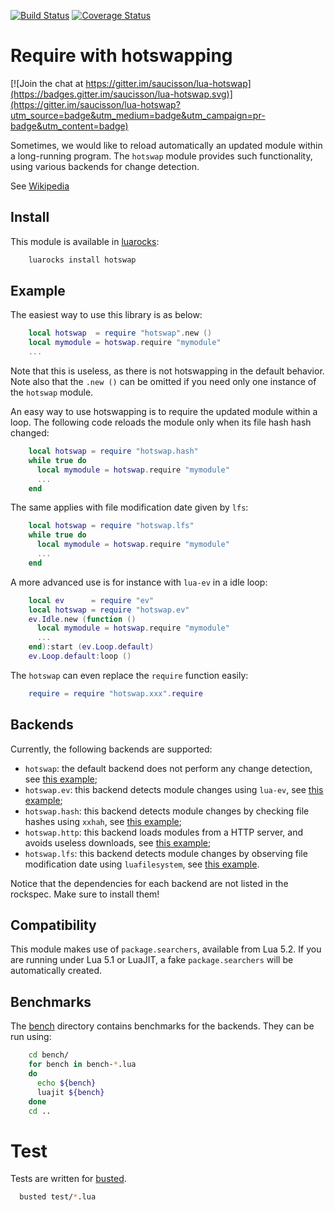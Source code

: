 [![Build Status](https://travis-ci.org/saucisson/lua-hotswap.svg?branch=master)](https://travis-ci.org/saucisson/lua-hotswap)
[![Coverage Status](https://coveralls.io/repos/saucisson/lua-hotswap/badge.svg?branch=master&service=github)](https://coveralls.io/github/saucisson/lua-hotswap?branch=master)

# Require with hotswapping

[![Join the chat at https://gitter.im/saucisson/lua-hotswap](https://badges.gitter.im/saucisson/lua-hotswap.svg)](https://gitter.im/saucisson/lua-hotswap?utm_source=badge&utm_medium=badge&utm_campaign=pr-badge&utm_content=badge)

Sometimes, we would like to reload automatically an updated module
within a long-running program. The `hotswap` module provides such
functionality, using various backends for change detection.

See [Wikipedia](https://en.wikipedia.org/wiki/Hot_swapping#Software)

## Install

This module is available in [luarocks](https://luarocks.org):

````sh
    luarocks install hotswap
````

## Example

The easiest way to use this library is as below:

````lua
    local hotswap  = require "hotswap".new ()
    local mymodule = hotswap.require "mymodule"
    ...
````

Note that this is useless, as there is not hotswapping in the default
behavior. Note also that the `.new ()` can be omitted if you need only one
instance of the `hotswap` module.

An easy way to use hotswapping is to require the updated module within
a loop. The following code reloads the module only when its file hash hash
changed:

````lua
    local hotswap = require "hotswap.hash"
    while true do
      local mymodule = hotswap.require "mymodule"
      ...
    end
````

The same applies with file modification date given by `lfs`:

````lua
    local hotswap = require "hotswap.lfs"
    while true do
      local mymodule = hotswap.require "mymodule"
      ...
    end
````

A more advanced use is for instance with `lua-ev` in a idle loop:

````lua
    local ev      = require "ev"
    local hotswap = require "hotswap.ev"
    ev.Idle.new (function ()
      local mymodule = hotswap.require "mymodule"
      ...
    end):start (ev.Loop.default)
    ev.Loop.default:loop ()
````

The `hotswap` can even replace the `require` function easily:

````lua
    require = require "hotswap.xxx".require
````

## Backends

Currently, the following backends are supported:

* `hotswap`: the default backend does not perform any change detection,
  see [this example](bench/bench-raw.lua);
* `hotswap.ev`: this backend detects module changes using `lua-ev`,
  see [this example](bench/bench-ev.lua);
* `hotswap.hash`: this backend detects module changes by checking file hashes
  using `xxhah`,
  see [this example](bench/bench-hash.lua);
* `hotswap.http`: this backend loads modules from a HTTP server,
  and avoids useless downloads,
  see [this example](bench/bench-http.lua);
* `hotswap.lfs`: this backend detects module changes by observing file
  modification date using `luafilesystem`,
  see [this example](bench/bench-lfs.lua).

Notice that the dependencies for each backend are not listed in the rockspec.
Make sure to install them!

## Compatibility

This module makes use of `package.searchers`, available from Lua 5.2. If you
are running under Lua 5.1 or LuaJIT, a fake `package.searchers` will be
automatically created.

## Benchmarks

The [bench](bench/) directory contains benchmarks for the backends. They
can be run using:

````sh
    cd bench/
    for bench in bench-*.lua
    do
      echo ${bench}
      luajit ${bench}
    done
    cd ..
````


# Test

Tests are written for [busted](http://olivinelabs.com/busted).
```bash
  busted test/*.lua
```
